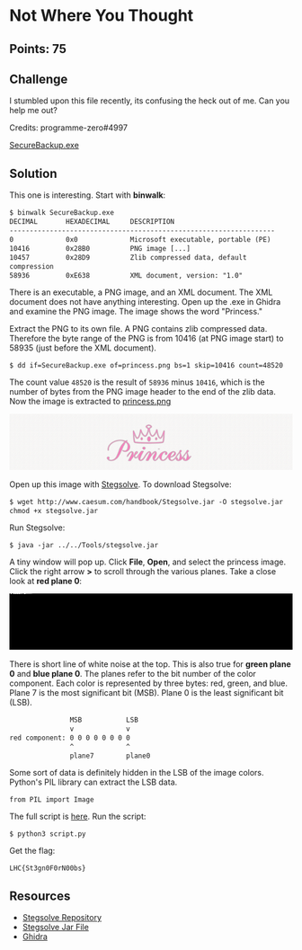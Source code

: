 # Not Where You Thought

## Points: 75

## Challenge
I stumbled upon this file recently, its confusing the heck out of me. Can you help me out?

Credits: programme-zero#4997

[SecureBackup.exe](./SecureBackup.exe)

## Solution
This one is interesting. Start with **binwalk**:
```
$ binwalk SecureBackup.exe 
DECIMAL       HEXADECIMAL     DESCRIPTION
------------------------------------------------------------------
0             0x0             Microsoft executable, portable (PE)
10416         0x28B0          PNG image [...]
10457         0x28D9          Zlib compressed data, default compression
58936         0xE638          XML document, version: "1.0"
```

There is an executable, a PNG image, and an XML document. The XML document does not have anything interesting. Open up the .exe in Ghidra and examine the PNG image. The image shows the word "Princess."

Extract the PNG to its own file. A PNG contains zlib compressed data. Therefore the byte range of the PNG is from 10416 (at PNG image start) to 58935 (just before the XML document).

```
$ dd if=SecureBackup.exe of=princess.png bs=1 skip=10416 count=48520
```
The count value `48520` is the result of `58936` minus `10416`, which is the number of bytes from the PNG image header to the end of the zlib data. Now the image is extracted to [princess.png][1]

![princess][1]

Open up this image with [Stegsolve][3]. To download Stegsolve:
```
$ wget http://www.caesum.com/handbook/Stegsolve.jar -O stegsolve.jar
chmod +x stegsolve.jar
```

Run Stegsolve:
```
$ java -jar ../../Tools/stegsolve.jar
```

A tiny window will pop up. Click **File**, **Open**, and select the princess image. Click the right arrow **>** to scroll through the various planes. Take a close look at **red plane 0**:

![red-plane0][4]

There is short line of white noise at the top. This is also true for **green plane 0** and **blue plane 0**. The planes refer to the bit number of the color component. Each color is represented by three bytes: red, green, and blue. Plane 7 is the most significant bit (MSB). Plane 0 is the least significant bit (LSB).

```
               MSB           LSB
               v             v
red component: 0 0 0 0 0 0 0 0
               ^             ^
               plane7        plane0
```

Some sort of data is definitely hidden in the LSB of the image colors. Python's PIL library can extract the LSB data.
```
from PIL import Image
```

The full script is [here][5]. Run the script:
```
$ python3 script.py
```

Get the flag:
```
LHC{St3gn0F0rN00bs}
```



## Resources
* [Stegsolve Repository][3]
* [Stegsolve Jar File][2]
* [Ghidra][6]

[1]:./princess.png
[2]:../../Tools/stegsolve.jar
[3]:https://github.com/zardus/ctf-tools/blob/master/stegsolve/install
[4]:./princess-red-plane0.bmp
[5]:./script.py
[6]:https://ghidra-sre.org/